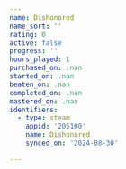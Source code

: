 ```yaml
---
name: Dishonored
name_sort: ''
rating: 0
active: false
progress: ''
hours_played: 1
purchased_on: .nan
started_on: .nan
beaten_on: .nan
completed_on: .nan
mastered_on: .nan
identifiers:
  - type: steam
    appid: '205100'
    name: Dishonored
    synced_on: '2024-08-30'

---
```

